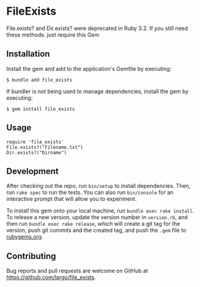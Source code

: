 # FileExists

File.exists? and Dir.exists? were deprecated in Ruby 3.2. If you still need these methods. just require this Gem

## Installation

Install the gem and add to the application's Gemfile by executing:

    $ bundle add file_exists

If bundler is not being used to manage dependencies, install the gem by executing:

    $ gem install file_exists

## Usage

```
require 'file_exists'
File.exists?("Filename.txt")
Dir.exists?("Dirname")
```

## Development

After checking out the repo, run `bin/setup` to install dependencies. Then, run `rake spec` to run the tests. You can also run `bin/console` for an interactive prompt that will allow you to experiment.

To install this gem onto your local machine, run `bundle exec rake install`. To release a new version, update the version number in `version.rb`, and then run `bundle exec rake release`, which will create a git tag for the version, push git commits and the created tag, and push the `.gem` file to [rubygems.org](https://rubygems.org).

## Contributing

Bug reports and pull requests are welcome on GitHub at https://github.com/largo/file_exists.
